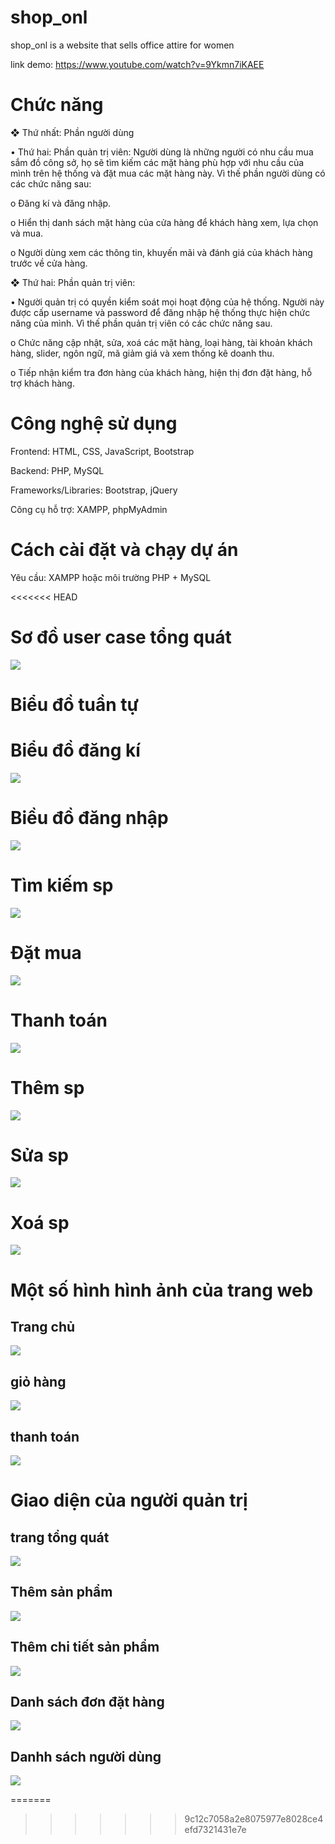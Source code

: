 # shop_onl

shop_onl is a website that sells office attire for women

link demo: https://www.youtube.com/watch?v=9Ykmn7iKAEE
# Chức năng

❖ Thứ nhất: Phần người dùng 

• Thứ hai: Phần quản trị viên: 
 Người dùng là những người có nhu cầu mua sắm đồ công sở, họ sẽ tìm kiếm các 
mặt hàng phù hợp với nhu cầu của mình trên hệ thống và đặt mua các mặt hàng 
này. Vì thế phần người dùng có các chức năng sau: 

o Đăng kí và đăng nhập. 

o Hiển thị danh sách mặt hàng của cửa hàng để khách hàng xem, lựa chọn và 
mua. 

o Người dùng xem các thông tin, khuyến mãi và đánh giá của khách hàng trước 
về cửa hàng. 

❖ Thứ hai: Phần quản trị viên: 

• Người quản trị có quyền kiểm soát mọi hoạt động của hệ thống. Người này được 
cấp username và password để đăng nhập hệ thống thực hiện chức năng của mình. 
Vì thế phần quản trị viên có các chức năng sau. 

o Chức năng cập nhật, sửa, xoá các mặt hàng, loại hàng, tài khoản khách hàng, 
slider, ngôn ngữ, mã giảm giá và xem thống kê doanh thu. 

o Tiếp nhận kiểm tra đơn hàng của khách hàng, hiện thị đơn đặt hàng, hỗ trợ 
khách hàng.

# Công nghệ sử dụng

Frontend: HTML, CSS, JavaScript, Bootstrap

Backend: PHP, MySQL

Frameworks/Libraries: Bootstrap, jQuery

Công cụ hỗ trợ: XAMPP, phpMyAdmin

# Cách cài đặt và chạy dự án

Yêu cầu: XAMPP hoặc môi trường PHP + MySQL

<<<<<<< HEAD
# Sơ đồ user case tổng quát
![](Biểu_đồ_user_case_tổng_quát-1.png)

# Biểu đồ tuần tự
# Biểu đồ đăng kí
![](Biểu_đồ_đk.png)
# Biều đồ đăng nhập
![](Biểu_đồ_đăng_nhập.png)
# Tìm kiếm sp
![](Tìm_kiếm_sp.png)
# Đặt mua
![](Đặt_mua.png)
# Thanh toán
![](Thanh_toán.png)
# Thêm sp
![](Thêm_sp.png)
# Sửa sp
![](Sửa_thông_tin_sp.png)
# Xoá sp
![](Xoá_sp.png)

# Một số hình hình ảnh của trang web

## Trang chủ

![](Trang_chủ.png)

## giỏ hàng

![](Trang_giỏ_hàng.png)

## thanh toán
![](Trang_thanh_toán.png)

# Giao diện của người quản trị

## trang tổng quát

![](Trang_tq.png)

## Thêm sản phẩm

![](Thêm_sp1.png)

## Thêm chi tiết sản phẩm

![](Thêm_chi_tiết_sp.png)

## Danh sách đơn đặt hàng

![](Ds_đơn_hàng.png)

## Danhh sách người dùng

![](Trang_tt_người_dùng.png)









=======
>>>>>>> 9c12c7058a2e8075977e8028ce4efd7321431e7e
